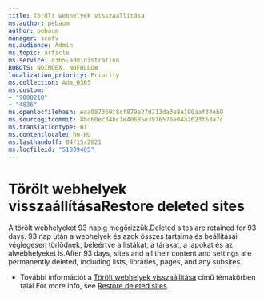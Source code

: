 ```yaml
---
title: Törölt webhelyek visszaállítása
ms.author: pebaum
author: pebaum
manager: scotv
ms.audience: Admin
ms.topic: article
ms.service: o365-administration
ROBOTS: NOINDEX, NOFOLLOW
localization_priority: Priority
ms.collection: Adm_O365
ms.custom:
- "9000210"
- "4836"
ms.openlocfilehash: eca087369f8cf879a27d713da3e8e190aaf34eb9
ms.sourcegitcommit: 8bc60ec34bc1e40685e3976576e04a2623f63a7c
ms.translationtype: HT
ms.contentlocale: hu-HU
ms.lasthandoff: 04/15/2021
ms.locfileid: "51809405"
---
```

# <a name="restore-deleted-sites"></a><span data-ttu-id="24f94-102">Törölt webhelyek visszaállítása</span><span class="sxs-lookup"><span data-stu-id="24f94-102">Restore deleted sites</span></span>

<span data-ttu-id="24f94-103">A törölt webhelyeket 93 napig megőrizzük.</span><span class="sxs-lookup"><span data-stu-id="24f94-103">Deleted sites are retained for 93 days.</span></span> <span data-ttu-id="24f94-104">93 nap után a webhelyek és azok összes tartalma és beállításai véglegesen törlődnek, beleértve a listákat, a tárakat, a lapokat és az alwebhelyeket is.</span><span class="sxs-lookup"><span data-stu-id="24f94-104">After 93 days, sites and all their content and settings are permanently deleted, including lists, libraries, pages, and any subsites.</span></span>

- <span data-ttu-id="24f94-105">További információt a [Törölt webhelyek visszaállítása](https://docs.microsoft.com/sharepoint/restore-deleted-site-collection) című témakörben talál.</span><span class="sxs-lookup"><span data-stu-id="24f94-105">For more info, see [Restore deleted sites](https://docs.microsoft.com/sharepoint/restore-deleted-site-collection).</span></span>
